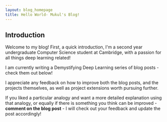 ```yaml
---
layout: blog_homepage
title: Hello World- Mukul's Blog!
---
```

## Introduction
Welcome to my blog! First, a quick introduction, I'm a second year undergraduate Computer Science student at Cambridge, with a passion for 
all things deep learning related! 

I am currently writing a Demystifying Deep Learning series of blog posts - check them out below!

I appreciate any feedback on how to improve both the blog posts, and the projects themselves, as well as project extensions worth 
pursuing further. 

If you liked a particular analogy and want a more detailed explanation using that analogy, or equally if there is something you think can be improved - **comment on the blog post** - I will check out your feedback and update the post accordingly!